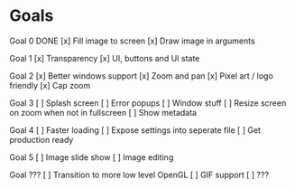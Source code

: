 # Goals

Goal 0 DONE
[x] Fill image to screen
[x] Draw image in arguments

Goal 1
[x] Transparency
[x] UI, buttons and UI state

Goal 2
[x] Better windows support
[x] Zoom and pan
[x] Pixel art / logo friendly
[x] Cap zoom

Goal 3
[ ] Splash screen
[ ] Error popups
[ ] Window stuff
    [ ] Resize screen on zoom when not in fullscreen
[ ] Show metadata

Goal 4
[ ] Faster loading
[ ] Expose settings into seperate file
[ ] Get production ready

Goal 5
[ ] Image slide show
[ ] Image editing

Goal ???
[ ] Transition to more low level OpenGL
[ ] GIF support
[ ] ???
